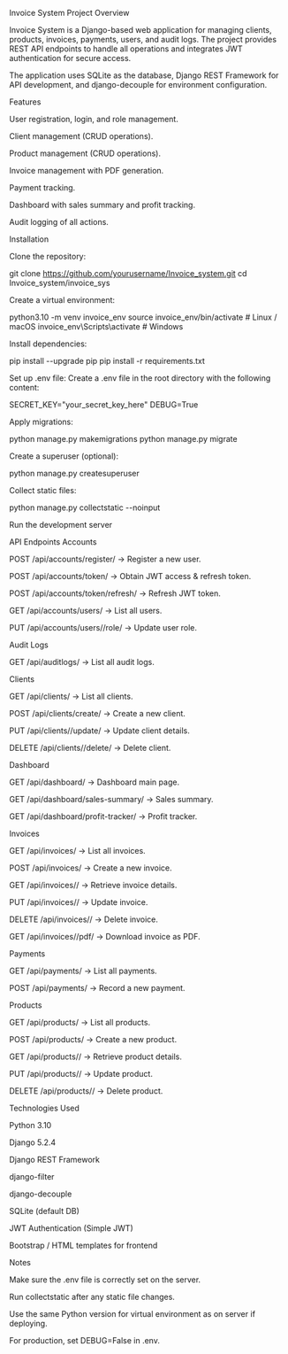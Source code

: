 Invoice System
Project Overview

Invoice System is a Django-based web application for managing clients, products, invoices, payments, users, and audit logs. The project provides REST API endpoints to handle all operations and integrates JWT authentication for secure access.

The application uses SQLite as the database, Django REST Framework for API development, and django-decouple for environment configuration.

Features

User registration, login, and role management.

Client management (CRUD operations).

Product management (CRUD operations).

Invoice management with PDF generation.

Payment tracking.

Dashboard with sales summary and profit tracking.

Audit logging of all actions.

Installation

Clone the repository:

git clone https://github.com/yourusername/Invoice_system.git
cd Invoice_system/invoice_sys


Create a virtual environment:

python3.10 -m venv invoice_env
source invoice_env/bin/activate  # Linux / macOS
invoice_env\Scripts\activate     # Windows


Install dependencies:

pip install --upgrade pip
pip install -r requirements.txt


Set up .env file:
Create a .env file in the root directory with the following content:

SECRET_KEY="your_secret_key_here"
DEBUG=True


Apply migrations:

python manage.py makemigrations
python manage.py migrate


Create a superuser (optional):

python manage.py createsuperuser


Collect static files:

python manage.py collectstatic --noinput


Run the development server 



API Endpoints
Accounts

POST /api/accounts/register/ → Register a new user.

POST /api/accounts/token/ → Obtain JWT access & refresh token.

POST /api/accounts/token/refresh/ → Refresh JWT token.

GET /api/accounts/users/ → List all users.

PUT /api/accounts/users/<id>/role/ → Update user role.

Audit Logs

GET /api/auditlogs/ → List all audit logs.

Clients

GET /api/clients/ → List all clients.

POST /api/clients/create/ → Create a new client.

PUT /api/clients/<id>/update/ → Update client details.

DELETE /api/clients/<id>/delete/ → Delete client.

Dashboard

GET /api/dashboard/ → Dashboard main page.

GET /api/dashboard/sales-summary/ → Sales summary.

GET /api/dashboard/profit-tracker/ → Profit tracker.

Invoices

GET /api/invoices/ → List all invoices.

POST /api/invoices/ → Create a new invoice.

GET /api/invoices/<id>/ → Retrieve invoice details.

PUT /api/invoices/<id>/ → Update invoice.

DELETE /api/invoices/<id>/ → Delete invoice.

GET /api/invoices/<id>/pdf/ → Download invoice as PDF.

Payments

GET /api/payments/ → List all payments.

POST /api/payments/ → Record a new payment.

Products

GET /api/products/ → List all products.

POST /api/products/ → Create a new product.

GET /api/products/<id>/ → Retrieve product details.

PUT /api/products/<id>/ → Update product.

DELETE /api/products/<id>/ → Delete product.

Technologies Used

Python 3.10

Django 5.2.4

Django REST Framework

django-filter

django-decouple

SQLite (default DB)

JWT Authentication (Simple JWT)

Bootstrap / HTML templates for frontend

Notes

Make sure the .env file is correctly set on the server.

Run collectstatic after any static file changes.

Use the same Python version for virtual environment as on server if deploying.

For production, set DEBUG=False in .env.
